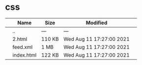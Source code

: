 css
===

<table><thead><tr class="header"><th></th><th>Name</th><th>Size</th><th>Modified</th><th></th></tr></thead><tbody><tr class="odd"><td></td><td><span class="goup">..</span></td><td>—</td><td>—</td><td></td></tr><tr class="even"><td></td><td><span class="name">2.html</span></td><td>110 KB</td><td>Wed Aug 11 17:27:00 2021</td><td></td></tr><tr class="odd"><td></td><td><span class="name">feed.xml</span></td><td>1 MB</td><td>Wed Aug 11 17:27:00 2021</td><td></td></tr><tr class="even"><td></td><td><span class="name">index.html</span></td><td>122 KB</td><td>Wed Aug 11 17:27:00 2021</td><td></td></tr></tbody></table>
